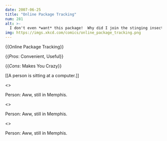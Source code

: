 ```yaml
---
date: 2007-06-25
title: "Online Package Tracking"
num: 281
alt: >-
  I don't even *want* this package!  Why did I join the stinging insect of the month club, anyway?
img: https://imgs.xkcd.com/comics/online_package_tracking.png
---
```

{{Online Package Tracking}}

{{_Pros_: Convenient, Useful}}

{{_Cons_: Makes You Crazy}}

[[A person is sitting at a computer.]]

<<refresh>>

Person: Aww, still in Memphis.

<<refresh>>

Person: Aww, still in Memphis.

<<refresh>>

Person: Aww, still in Memphis.